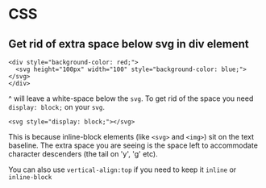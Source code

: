 # CSS

## Get rid of extra space below svg in div element

```markup
<div style="background-color: red;">
  <svg height="100px" width="100" style="background-color: blue;"></svg>
</div>
```

^ will leave a white-space below the `svg`. To get rid of the space you need `display: block;` on your `svg`.

```markup
<svg style="display: block;"></svg>
```

This is because inline-block elements \(like `<svg>` and `<img>`\) sit on the text baseline. The extra space you are seeing is the space left to accommodate character descenders \(the tail on 'y', 'g' etc\).

You can also use `vertical-align:top` if you need to keep it `inline` or `inline-block`


